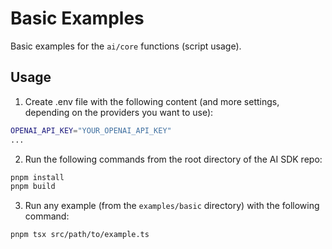 # Basic Examples

Basic examples for the `ai/core` functions (script usage).

## Usage

1. Create .env file with the following content (and more settings, depending on the providers you want to use):

```sh
OPENAI_API_KEY="YOUR_OPENAI_API_KEY"
...
```

2. Run the following commands from the root directory of the AI SDK repo:

```sh
pnpm install
pnpm build
```

3. Run any example (from the `examples/basic` directory) with the following command:

```sh
pnpm tsx src/path/to/example.ts
```
